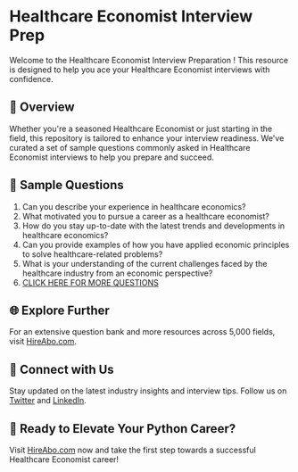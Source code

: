 # Healthcare Economist Interview Prep

Welcome to the Healthcare Economist Interview Preparation ! This resource is designed to help you ace your Healthcare Economist interviews with confidence.

## 🚀 Overview

Whether you're a seasoned Healthcare Economist or just starting in the field, this repository is tailored to enhance your interview readiness. We've curated a set of sample questions commonly asked in Healthcare Economist interviews to help you prepare and succeed.

## 📝 Sample Questions

1. Can you describe your experience in healthcare economics?
2. What motivated you to pursue a career as a healthcare economist?
3. How do you stay up-to-date with the latest trends and developments in healthcare economics?
4. Can you provide examples of how you have applied economic principles to solve healthcare-related problems?
5. What is your understanding of the current challenges faced by the healthcare industry from an economic perspective?
6. [CLICK HERE FOR MORE QUESTIONS](https://hireabo.com/job/7_4_38/Healthcare%20Economist)

## 🌐 Explore Further

For an extensive question bank and more resources across 5,000 fields, visit [HireAbo.com](https://www.hireabo.com).

## 📱 Connect with Us

Stay updated on the latest industry insights and interview tips. Follow us on [Twitter](https://twitter.com/hireabo) and [LinkedIn](https://www.linkedin.com/in/hire-abo-3609972a8/).

## 🚀 Ready to Elevate Your Python Career?

Visit [HireAbo.com](https://www.hireabo.com) now and take the first step towards a successful Healthcare Economist career!